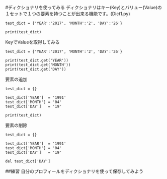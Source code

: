 #ディクショナリを使ってみる
ディクショナリはキー(Key)とバリュー(Value)の１セットで１つの要素を持つことが出来る機能です。(Dict1.py)

```
test_dict = {'YEAR':'2017', 'MONTH':'2', 'DAY':'26'}

print(test_dict)
```

KeyでValueを取得してみる

```
test_dict = {'YEAR':'2017', 'MONTH':'2', 'DAY':'26'}

print(test_dict.get('YEAR'))
print(test_dict.get('MONTH'))
print(test_dict.get('DAY'))
```

要素の追加

```
test_dict = {}

test_dict['YEAR']  = '1991'
test_dict['MONTH'] = '04'
test_dict['DAY']   = '19'

print(test_dict)
```

要素の削除

```
test_dict = {}

test_dict['YEAR']  = '1991'
test_dict['MONTH'] = '04'
test_dict['DAY']   = '19'

del test_dict['DAY']
```

##練習
自分のプロフィールをディクショナリを使って保存してみよう
